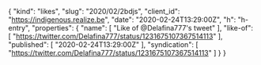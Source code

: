 {
  "kind": "likes",
  "slug": "2020/02/2bdjs",
  "client_id": "https://indigenous.realize.be",
  "date": "2020-02-24T13:29:00Z",
  "h": "h-entry",
  "properties": {
    "name": [
      "Like of @Delafina777's tweet"
    ],
    "like-of": [
      "https://twitter.com/Delafina777/status/1231675107367514113"
    ],
    "published": [
      "2020-02-24T13:29:00Z"
    ],
    "syndication": [
      "https://twitter.com/Delafina777/status/1231675107367514113"
    ]
  }
}
